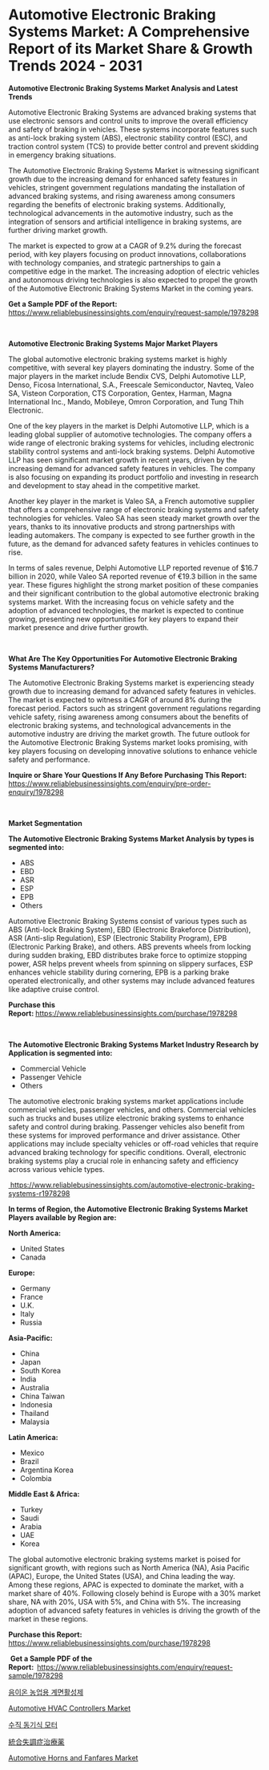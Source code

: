 <p><h1>Automotive Electronic Braking Systems Market: A Comprehensive Report of its Market Share & Growth Trends 2024 - 2031</h1></p><p><strong>Automotive Electronic Braking Systems Market Analysis and Latest Trends</strong></p>
<p><p>Automotive Electronic Braking Systems are advanced braking systems that use electronic sensors and control units to improve the overall efficiency and safety of braking in vehicles. These systems incorporate features such as anti-lock braking system (ABS), electronic stability control (ESC), and traction control system (TCS) to provide better control and prevent skidding in emergency braking situations.</p><p>The Automotive Electronic Braking Systems Market is witnessing significant growth due to the increasing demand for enhanced safety features in vehicles, stringent government regulations mandating the installation of advanced braking systems, and rising awareness among consumers regarding the benefits of electronic braking systems. Additionally, technological advancements in the automotive industry, such as the integration of sensors and artificial intelligence in braking systems, are further driving market growth.</p><p>The market is expected to grow at a CAGR of 9.2% during the forecast period, with key players focusing on product innovations, collaborations with technology companies, and strategic partnerships to gain a competitive edge in the market. The increasing adoption of electric vehicles and autonomous driving technologies is also expected to propel the growth of the Automotive Electronic Braking Systems Market in the coming years.</p></p>
<p><strong>Get a Sample PDF of the Report:&nbsp;</strong> <a href="https://www.reliablebusinessinsights.com/enquiry/request-sample/1978298">https://www.reliablebusinessinsights.com/enquiry/request-sample/1978298</a></p>
<p>&nbsp;</p>
<p><strong>Automotive Electronic Braking Systems Major Market Players</strong></p>
<p><p>The global automotive electronic braking systems market is highly competitive, with several key players dominating the industry. Some of the major players in the market include Bendix CVS, Delphi Automotive LLP, Denso, Ficosa International, S.A., Freescale Semiconductor, Navteq, Valeo SA, Visteon Corporation, CTS Corporation, Gentex, Harman, Magna International Inc., Mando, Mobileye, Omron Corporation, and Tung Thih Electronic. </p><p>One of the key players in the market is Delphi Automotive LLP, which is a leading global supplier of automotive technologies. The company offers a wide range of electronic braking systems for vehicles, including electronic stability control systems and anti-lock braking systems. Delphi Automotive LLP has seen significant market growth in recent years, driven by the increasing demand for advanced safety features in vehicles. The company is also focusing on expanding its product portfolio and investing in research and development to stay ahead in the competitive market.</p><p>Another key player in the market is Valeo SA, a French automotive supplier that offers a comprehensive range of electronic braking systems and safety technologies for vehicles. Valeo SA has seen steady market growth over the years, thanks to its innovative products and strong partnerships with leading automakers. The company is expected to see further growth in the future, as the demand for advanced safety features in vehicles continues to rise.</p><p>In terms of sales revenue, Delphi Automotive LLP reported revenue of $16.7 billion in 2020, while Valeo SA reported revenue of €19.3 billion in the same year. These figures highlight the strong market position of these companies and their significant contribution to the global automotive electronic braking systems market. With the increasing focus on vehicle safety and the adoption of advanced technologies, the market is expected to continue growing, presenting new opportunities for key players to expand their market presence and drive further growth.</p></p>
<p>&nbsp;</p>
<p><strong>What Are The Key Opportunities For Automotive Electronic Braking Systems Manufacturers?</strong></p>
<p><p>The Automotive Electronic Braking Systems market is experiencing steady growth due to increasing demand for advanced safety features in vehicles. The market is expected to witness a CAGR of around 8% during the forecast period. Factors such as stringent government regulations regarding vehicle safety, rising awareness among consumers about the benefits of electronic braking systems, and technological advancements in the automotive industry are driving the market growth. The future outlook for the Automotive Electronic Braking Systems market looks promising, with key players focusing on developing innovative solutions to enhance vehicle safety and performance.</p></p>
<p><strong>Inquire or Share Your Questions If Any Before Purchasing This Report:</strong> <a href="https://www.reliablebusinessinsights.com/enquiry/pre-order-enquiry/1978298">https://www.reliablebusinessinsights.com/enquiry/pre-order-enquiry/1978298</a></p>
<p>&nbsp;</p>
<p><strong>Market Segmentation</strong></p>
<p><strong>The Automotive Electronic Braking Systems Market Analysis by types is segmented into:</strong></p>
<p><ul><li>ABS</li><li>EBD</li><li>ASR</li><li>ESP</li><li>EPB</li><li>Others</li></ul></p>
<p><p>Automotive Electronic Braking Systems consist of various types such as ABS (Anti-lock Braking System), EBD (Electronic Brakeforce Distribution), ASR (Anti-slip Regulation), ESP (Electronic Stability Program), EPB (Electronic Parking Brake), and others. ABS prevents wheels from locking during sudden braking, EBD distributes brake force to optimize stopping power, ASR helps prevent wheels from spinning on slippery surfaces, ESP enhances vehicle stability during cornering, EPB is a parking brake operated electronically, and other systems may include advanced features like adaptive cruise control.</p></p>
<p><strong>Purchase this Report:&nbsp;</strong><a href="https://www.reliablebusinessinsights.com/purchase/1978298">https://www.reliablebusinessinsights.com/purchase/1978298</a></p>
<p>&nbsp;</p>
<p><strong>The Automotive Electronic Braking Systems Market Industry Research by Application is segmented into:</strong></p>
<p><ul><li>Commercial Vehicle</li><li>Passenger Vehicle</li><li>Others</li></ul></p>
<p><p>The automotive electronic braking systems market applications include commercial vehicles, passenger vehicles, and others. Commercial vehicles such as trucks and buses utilize electronic braking systems to enhance safety and control during braking. Passenger vehicles also benefit from these systems for improved performance and driver assistance. Other applications may include specialty vehicles or off-road vehicles that require advanced braking technology for specific conditions. Overall, electronic braking systems play a crucial role in enhancing safety and efficiency across various vehicle types.</p></p>
<p><a href="https://www.reliablebusinessinsights.com/automotive-electronic-braking-systems-r1978298">&nbsp;https://www.reliablebusinessinsights.com/automotive-electronic-braking-systems-r1978298</a></p>
<p><strong>In terms of Region, the Automotive Electronic Braking Systems Market Players available by Region are:</strong></p>
<p>
    <p> <strong> North America: </strong>
        <ul>
            <li>United States</li>
            <li>Canada</li>
        </ul>
        </p> 
    <p> <strong> Europe: </strong>
        <ul>
            <li>Germany</li>
            <li>France</li>
            <li>U.K.</li>
            <li>Italy</li>
            <li>Russia</li>
        </ul>
        </p> 
    <p> <strong> Asia-Pacific: </strong>
        <ul>
            <li>China</li>
            <li>Japan</li>
            <li>South Korea</li>
            <li>India</li>
            <li>Australia</li>
            <li>China Taiwan</li>
            <li>Indonesia</li>
            <li>Thailand</li>
            <li>Malaysia</li>
        </ul>
        </p> 
    <p> <strong> Latin America: </strong>
        <ul>
            <li>Mexico</li>
            <li>Brazil</li>
            <li>Argentina Korea</li>
            <li>Colombia</li>
        </ul>
        </p> 
    <p> <strong> Middle East & Africa: </strong>
        <ul>
            <li>Turkey</li>
            <li>Saudi</li>
            <li>Arabia</li>
            <li>UAE</li>
            <li>Korea</li>
        </ul>
    </p>
    </p>
<p><p>The global automotive electronic braking systems market is poised for significant growth, with regions such as North America (NA), Asia Pacific (APAC), Europe, the United States (USA), and China leading the way. Among these regions, APAC is expected to dominate the market, with a market share of 40%. Following closely behind is Europe with a 30% market share, NA with 20%, USA with 5%, and China with 5%. The increasing adoption of advanced safety features in vehicles is driving the growth of the market in these regions.</p></p>
<p><strong>Purchase this Report: </strong><a href="https://www.reliablebusinessinsights.com/purchase/1978298">https://www.reliablebusinessinsights.com/purchase/1978298</a></p>
<p>&nbsp;<strong>Get a Sample PDF of the Report:&nbsp;&nbsp;</strong><a href="https://www.reliablebusinessinsights.com/enquiry/request-sample/1978298">https://www.reliablebusinessinsights.com/enquiry/request-sample/1978298</a></p>
<p><strong></strong></p>
<p><p><a href="https://github.com/vsoq0zknh59/Market-Research-Report-List-2/blob/main/5791071115440.md">음이온 농업용 계면활성제</a></p><p><a href="https://github.com/sifatuddin25/Market-Research-Report-List-1/blob/main/automotive-hvac-controllers-market.md">Automotive HVAC Controllers Market</a></p><p><a href="https://github.com/Tristiarton768456/Market-Research-Report-List-2/blob/main/8096736115441.md">수직 동기식 모터</a></p><p><a href="https://github.com/NikitaBruen/Market-Research-Report-List-1/blob/main/9962074128231.md">統合失調症治療薬</a></p><p><a href="https://github.com/alexxisgm/Market-Research-Report-List-1/blob/main/automotive-horns-and-fanfares-market.md">Automotive Horns and Fanfares Market</a></p></p>